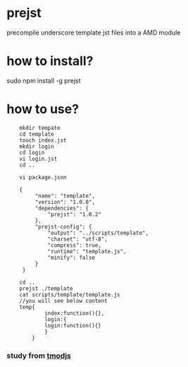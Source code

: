# prejst
precompile underscore template jst files into a AMD module


# how to install?
sudo npm install -g prejst

# how to use?
        mkdir tempate
        cd template 
        touch index.jst
        mkdir login
        cd login
        vi login.jst
        cd ..
 
        vi package.json

        {
             "name": "template",
             "version": "1.0.0",
             "dependencies": {
                 "prejst": "1.0.2"
             },
             "prejst-config": {
                 "output": "../scripts/template",
                 "charset": "utf-8",
                 "compress": true,
                 "runtime": "template.js",
                 "minify": false
             }
         }
 
        cd ..
        prejst ./template
        cat scripts/template/template.js
        //you will see below content
        temp{
                index:function(){},
                login:{
                login:function(){}
                }
            }

### study from [tmodjs](https://github.com/aui/tmodjs) 


        


